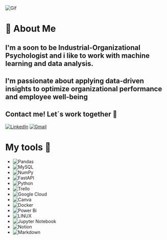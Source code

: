 <img align='center' alt='Gif' src='https://media2.giphy.com/media/3o752oeUYz6S2SHi5W/giphy.gif?cid=ecf05e47mbxt9k49v7qo6do2m0sktktj78vl3zgyfd3w7pnk&ep=v1_gifs_related&rid=giphy.gif&ct=g'>

# 🎯 About Me

## I'm a soon to be Industrial-Organizational Psychologist and i like to work with machine learning and data analysis. 

## I'm passionate about applying data-driven insights to optimize organizational performance and employee well-being

## Contact me! Let´s work together 📲
[![LinkedIn](https://img.shields.io/badge/LinkedIn-%230077B5.svg?logo=linkedin&logoColor=white)](https://www.linkedin.com/in/bryan-darce/) [![Gmail](https://img.shields.io/badge/Gmail-%230077B5.svg?logo=gmail&logoColor)](mailto:bryan0darce@gmail.com)

# My tools 🔨
- ![Pandas](https://img.shields.io/badge/pandas-%23150458.svg?style=for-the-badge&logo=pandas&logoColor=white) 
- ![MySQL](https://img.shields.io/badge/mysql-%2300f.svg?style=for-the-badge&logo=mysql&logoColor=)
- ![NumPy](https://img.shields.io/badge/numpy-%23013243.svg?style=for-the-badge&logo=numpy&logoColor=white)
- ![FastAPI](https://img.shields.io/badge/FastAPI-005571?style=for-the-badge&logo=fastapi)
- ![Python](https://img.shields.io/badge/python-3670A0?style=for-the-badge&logo=python&logoColor=ffdd54)
- ![Trello](https://img.shields.io/badge/Trello-%23026AA7.svg?style=for-the-badge&logo=Trello&logoColor=white)
- ![Google Cloud](https://img.shields.io/badge/Google%20Cloud-%234285F4.svg?style=for-the-badge&logo=google-cloud&logoColor=white)
- ![Canva](https://img.shields.io/badge/Canva-%2300C4CC.svg?style=for-the-badge&logo=Canva&logoColor=white)
- ![Docker](https://img.shields.io/badge/docker-%230db7ed.svg?style=for-the-badge&logo=docker&logoColor=white)
- ![Power Bi](https://img.shields.io/badge/power_bi-F2C811?style=for-the-badge&logo=powerbi&logoColor=black) 
- ![LINUX](https://img.shields.io/badge/Linux-FCC624?style=for-the-badge&logo=linux&logoColor=black) 
- ![Jupyter Notebook](https://img.shields.io/badge/jupyter-%23FA0F00.svg?style=for-the-badge&logo=jupyter&logoColor=white)
- ![Notion](https://img.shields.io/badge/Notion-%23000000.svg?style=for-the-badge&logo=notion&logoColor=white) 
- ![Markdown](https://img.shields.io/badge/markdown-%23000000.svg?style=for-the-badge&logo=markdown&logoColor=white)